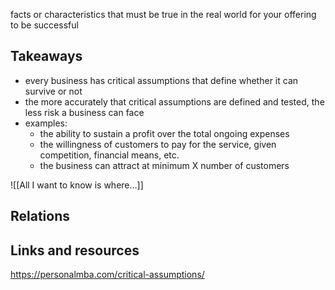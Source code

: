 facts or characteristics that must be true in the real world for your offering to be successful

## Takeaways

- every business has critical assumptions that define whether it can survive or not
- the more accurately that critical assumptions are defined and tested, the less risk a business can face
- examples:
  - the ability to sustain a profit over the total ongoing expenses
  - the willingness of customers to pay for the service, given competition, financial means, etc.
  - the business can attract at minimum X number of customers

![[All I want to know is where...]]

## Relations

## Links and resources

https://personalmba.com/critical-assumptions/
